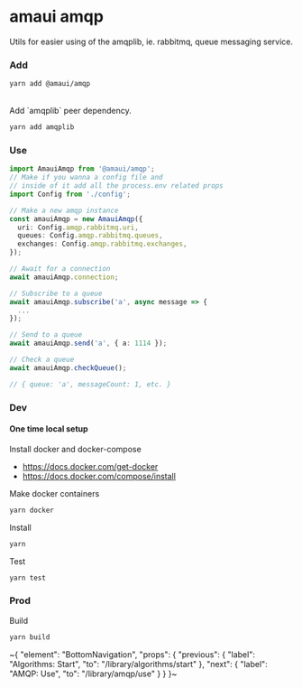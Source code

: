 
# amaui amqp

Utils for easier using of the amqplib, ie. rabbitmq, queue messaging service.

### Add

```bash
yarn add @amaui/amqp
```

<br />
Add `amqplib` peer dependency.

```bash
yarn add amqplib
```

### Use

```ts
import AmauiAmqp from '@amaui/amqp';
// Make if you wanna a config file and
// inside of it add all the process.env related props
import Config from './config';

// Make a new amqp instance
const amauiAmqp = new AmauiAmqp({
  uri: Config.amqp.rabbitmq.uri,
  queues: Config.amqp.rabbitmq.queues,
  exchanges: Config.amqp.rabbitmq.exchanges,
});

// Await for a connection
await amauiAmqp.connection;

// Subscribe to a queue
await amauiAmqp.subscribe('a', async message => {
  ...
});

// Send to a queue
await amauiAmqp.send('a', { a: 1114 });

// Check a queue
await amauiAmqp.checkQueue();

// { queue: 'a', messageCount: 1, etc. }
```

### Dev

#### One time local setup

Install docker and docker-compose

- https://docs.docker.com/get-docker
- https://docs.docker.com/compose/install

Make docker containers

```bash
yarn docker
```

Install

```bash
yarn
```

Test

```bash
yarn test
```

### Prod

Build

```bash
yarn build
```

~{
  "element": "BottomNavigation",
  "props": {
    "previous": {
      "label": "Algorithms: Start",
      "to": "/library/algorithms/start"
    },
    "next": {
      "label": "AMQP: Use",
      "to": "/library/amqp/use"
    }
  }
}~
